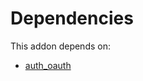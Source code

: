# Dependencies

This addon depends on:

- [auth_oauth](../../../../../oca-ocb-security/odoo-bringout-oca-ocb-auth_oauth)
